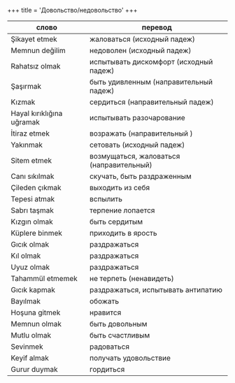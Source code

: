 +++
title = 'Довольство/недовольство'
+++

| слово | перевод                                  |
|-|------------------------------------------|
| Şikayet etmek | жаловаться (исходный падеж)              |
| Memnun değilim | недоволен (исходный падеж)               |
| Rahatsız olmak | испытывать дискомфорт (исходный падеж)   |
| Şaşırmak | быть удивленным (направительный падеж)   |
| Kızmak | сердиться (направительный падеж)         |
| Hayal kırıklığına uğramak | испытывать разочарование                 |
| İtiraz etmek | возражать (направительный )              |
| Yakınmak | сетовать  (исходный падеж)               |
| Sitem etmek | возмущаться, жаловаться (направительный) |
| Canı sıkılmak | скучать, быть раздраженным               
| Çileden çıkmak | выходить из себя                         |
| Tepesi atmak | вспылить                                 |
| Sabrı taşmak | терпение лопается                        |
| Kızgın olmak | быть сердитым                            |
| Küplere binmek | приходить в ярость                       |
| Gıcık olmak | раздражаться                             |
| Kıl olmak | раздражаться                             |
| Uyuz olmak | раздражаться                             |
| Tahammül etmemek | не терпеть (ненавидеть)                  |
| Gıcık kapmak | раздражаться, испытывать антипатию       
| Bayılmak | обожать                                  |
| Hoşuna gitmek |  нравится                                |
| Memnun olmak | быть довольным                           |
| Mutlu olmak | быть счастливым                          |
| Sevinmek | радоваться                               |
| Keyif almak | получать удовольствие                    |
| Gurur duymak | гордиться                                |
